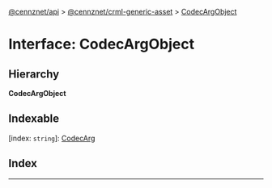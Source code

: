[@cennznet/api](../README.md) > [@cennznet/crml-generic-asset](../modules/_cennznet_crml_generic_asset.md) > [CodecArgObject](../interfaces/_cennznet_crml_generic_asset.codecargobject.md)

# Interface: CodecArgObject

## Hierarchy

**CodecArgObject**

## Indexable

\[index: `string`\]:&nbsp;[CodecArg](../modules/_plugnet.md#codecarg)
## Index

---

